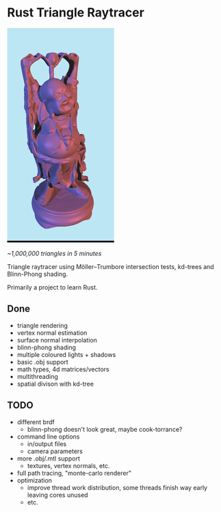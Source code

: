 # Rust Triangle Raytracer

![](img/buddha2.png)

*~1,000,000 triangles in 5 minutes*

Triangle raytracer using Möller–Trumbore intersection tests, kd-trees and Blinn-Phong shading.

Primarily a project to learn Rust.

## Done

- triangle rendering
- vertex normal estimation
- surface normal interpolation
- blinn-phong shading
- multiple coloured lights + shadows
- basic .obj support
- math types, 4d matrices/vectors
- multithreading
- spatial divison with kd-tree

## TODO

- different brdf
    - blinn-phong doesn't look great, maybe cook-torrance?
- command line options
    - in/output files
    - camera parameters
- more .obj/.mtl support
    - textures, vertex normals, etc.
- full path tracing, "monte-carlo renderer"
- optimization
    - improve thread work distribution, some threads finish way early leaving cores unused
    - etc.
